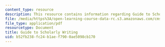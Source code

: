 ```yaml
---
content_type: resource
description: This resource contains information regarding Guide to Scholarly Writing.
file: /media/https%3A/open-learning-course-data-rc.s3.amazonaws.com/cms-840-at-the-limit-violence-in-contemporary-representation-fall-2013/b52fb238fc24b1aef7900ae5098cb170_MITCMS_840F13_GdeToSclyWtg.pdf
file_type: application/pdf
resourcetype: Document
title: Guide to Scholarly Writing
uid: b52fb238-fc24-b1ae-f790-0ae5098cb170
---
```

